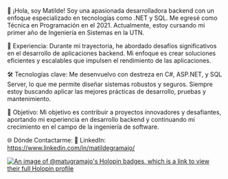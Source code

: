 👋 ¡Hola, soy Matilde!
Soy una apasionada desarrolladora backend con un enfoque especializado en tecnologías como .NET y SQL. Me egresé como Técnica en Programación en el 2021. Actualmente, estoy cursando mi primer año de Ingeniería en Sistemas en la UTN.

💼 Experiencia:
Durante mi trayectoria, he abordado desafíos significativos en el desarrollo de aplicaciones backend. Mi enfoque es crear soluciones eficientes y escalables que impulsen el rendimiento de las aplicaciones.

🛠️ Tecnologías clave:
Me desenvuelvo con destreza en C#, ASP.NET, y SQL Server, lo que me permite diseñar sistemas robustos y seguros. Siempre estoy buscando aplicar las mejores prácticas de desarrollo, pruebas y mantenimiento.

🚀 Objetivo:
Mi objetivo es contribuir a proyectos innovadores y desafiantes, aportando mi experiencia en desarrollo backend y continuando mi crecimiento en el campo de la ingeniería de software.

🌐 Dónde Contactarme:
📎 LinkedIn: https://www.linkedin.com/in/matildegramajo/

[![An image of @matugramajo's Holopin badges, which is a link to view their full Holopin profile](https://holopin.me/matugramajo)](https://holopin.io/@matugramajo)
